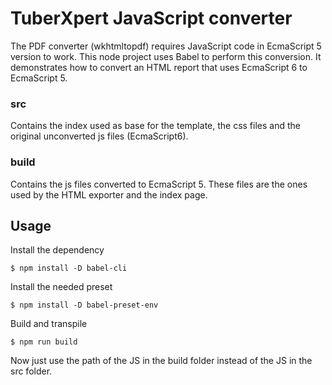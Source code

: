 <h1> TuberXpert JavaScript converter </h1>

The PDF converter (wkhtmltopdf) requires JavaScript code in EcmaScript 5 version to work. This node project uses Babel to perform this conversion.
It demonstrates how to convert an HTML report that uses EcmaScript 6 to EcmaScript 5.

<h3> src </h3>

Contains the index used as base for the template, the css files and the original unconverted js files (EcmaScript6).

<h3> build </h3>

Contains the js files converted to EcmaScript 5. These files are the ones used by the HTML exporter and the index page.

<h2> Usage </h2>

Install the dependency

```
$ npm install -D babel-cli
``` 

Install the needed preset

```
$ npm install -D babel-preset-env
``` 

Build and transpile

```
$ npm run build
``` 

Now just use the path of the JS in the build folder instead of the JS in the src folder.
